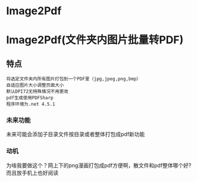 # Image2Pdf
Image2Pdf(文件夹内图片批量转PDF)
===============
特点
-------------
    将选定文件夹内所有图片打包到一个PDF里（jpg,jpeg,png,bmp）
    自适应图片大小调整页面大小
    默认DPI72无特殊情况不用更改
    pdf生成使用PDFSharp
    程序环境为.net 4.5.1

### 未来功能
未来可能会添加子目录文件按目录或者整体打包成pdf新功能

### 动机
为啥我要做这个？网上下的png漫画打包成pdf方便啊，散文件和pdf整体哪个好?而且放手机上也好阅读
